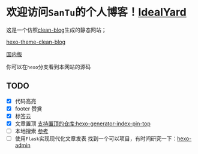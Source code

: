 # 欢迎访问`SanTu`的个人博客！[IdealYard](https://masantu.github.io)
这是一个仿照[clean-blog](https://startbootstrap.com/themes/clean-blog/)生成的静态网站；

[hexo-theme-clean-blog](https://github.com/klugjo/hexo-theme-clean-blog)

[国内版](https://github.com/Huxpro/huxpro.github.io)

你可以在`hexo`分支看到本网站的源码
## TODO
- [x] 代码高亮
- [x] footer
~~赞赏~~
- [x] 标签云
- [x] 文章置顶
    [支持置顶的仓库:hexo-generator-index-pin-top](https://github.com/netcan/hexo-generator-index-pin-top)
- [ ] 本地搜索
    [参考](https://moxfive.xyz/2016/05/31/hexo-local-search/)
- [ ] 使用`Flask`实现现代化文章发表
    找到一个可以项目，有时间研究一下：[hexo-admin](https://github.com/jaredly/hexo-admin)
